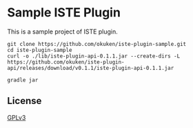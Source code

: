 # Sample ISTE Plugin

This is a sample project of ISTE plugin.

```
git clone https://github.com/okuken/iste-plugin-sample.git
cd iste-plugin-sample
curl -o ./lib/iste-plugin-api-0.1.1.jar --create-dirs -L https://github.com/okuken/iste-plugin-api/releases/download/v0.1.1/iste-plugin-api-0.1.1.jar

gradle jar
```

## License

[GPLv3](LICENSE)
